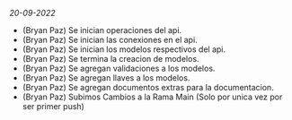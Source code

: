 *20-09-2022*
- (Bryan Paz) Se inician operaciones del api.
- (Bryan Paz) Se inician las conexiones en el api.
- (Bryan Paz) Se inician los modelos respectivos del api.
- (Bryan Paz) Se termina la creacion de modelos.
- (Bryan Paz) Se agregan validaciones a los modelos.
- (Bryan Paz) Se agregan llaves a los modelos.
- (Bryan Paz) Se agregan documentos extras para la documentacion.
- (Bryan Paz) Subimos Cambios a la Rama Main (Solo por unica vez por ser primer push)
